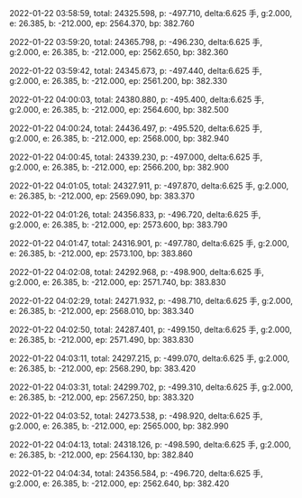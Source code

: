 2022-01-22 03:58:59, total: 24325.598, p: -497.710, delta:6.625 手, g:2.000, e: 26.385, b: -212.000, ep: 2564.370, bp: 382.760

2022-01-22 03:59:20, total: 24365.798, p: -496.230, delta:6.625 手, g:2.000, e: 26.385, b: -212.000, ep: 2562.650, bp: 382.360

2022-01-22 03:59:42, total: 24345.673, p: -497.440, delta:6.625 手, g:2.000, e: 26.385, b: -212.000, ep: 2561.200, bp: 382.330

2022-01-22 04:00:03, total: 24380.880, p: -495.400, delta:6.625 手, g:2.000, e: 26.385, b: -212.000, ep: 2564.600, bp: 382.500

2022-01-22 04:00:24, total: 24436.497, p: -495.520, delta:6.625 手, g:2.000, e: 26.385, b: -212.000, ep: 2568.000, bp: 382.940

2022-01-22 04:00:45, total: 24339.230, p: -497.000, delta:6.625 手, g:2.000, e: 26.385, b: -212.000, ep: 2566.200, bp: 382.900

2022-01-22 04:01:05, total: 24327.911, p: -497.870, delta:6.625 手, g:2.000, e: 26.385, b: -212.000, ep: 2569.090, bp: 383.370

2022-01-22 04:01:26, total: 24356.833, p: -496.720, delta:6.625 手, g:2.000, e: 26.385, b: -212.000, ep: 2573.600, bp: 383.790

2022-01-22 04:01:47, total: 24316.901, p: -497.780, delta:6.625 手, g:2.000, e: 26.385, b: -212.000, ep: 2573.100, bp: 383.860

2022-01-22 04:02:08, total: 24292.968, p: -498.900, delta:6.625 手, g:2.000, e: 26.385, b: -212.000, ep: 2571.740, bp: 383.830

2022-01-22 04:02:29, total: 24271.932, p: -498.710, delta:6.625 手, g:2.000, e: 26.385, b: -212.000, ep: 2568.010, bp: 383.340

2022-01-22 04:02:50, total: 24287.401, p: -499.150, delta:6.625 手, g:2.000, e: 26.385, b: -212.000, ep: 2571.490, bp: 383.830

2022-01-22 04:03:11, total: 24297.215, p: -499.070, delta:6.625 手, g:2.000, e: 26.385, b: -212.000, ep: 2568.290, bp: 383.420

2022-01-22 04:03:31, total: 24299.702, p: -499.310, delta:6.625 手, g:2.000, e: 26.385, b: -212.000, ep: 2567.250, bp: 383.320

2022-01-22 04:03:52, total: 24273.538, p: -498.920, delta:6.625 手, g:2.000, e: 26.385, b: -212.000, ep: 2565.000, bp: 382.990

2022-01-22 04:04:13, total: 24318.126, p: -498.590, delta:6.625 手, g:2.000, e: 26.385, b: -212.000, ep: 2564.130, bp: 382.840

2022-01-22 04:04:34, total: 24356.584, p: -496.720, delta:6.625 手, g:2.000, e: 26.385, b: -212.000, ep: 2562.640, bp: 382.420